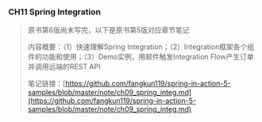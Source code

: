 ### CH11 Spring Integration 

> 原书第6版尚未写完，以下是原书第5版对应章节笔记
>
> 内容概要：（1）快速理解Spring Integration；（2）Integration框架各个组件的功能和使用；（3）Demo实例，用邮件触发Integration Flow产生订单并调用远端的REST API
>
> 笔记链接：[https://github.com/fangkun119/spring-in-action-5-samples/blob/master/note/ch09_spring_integ.md](https://github.com/fangkun119/spring-in-action-5-samples/blob/master/note/ch09_spring_integ.md)

